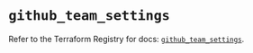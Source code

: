 # `github_team_settings`

Refer to the Terraform Registry for docs: [`github_team_settings`](https://registry.terraform.io/providers/integrations/github/6.7.5/docs/resources/team_settings).
